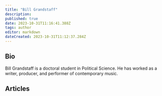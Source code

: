 ```yaml
---
title: "Bill Grandstaff"
description:
published: true
date: 2023-10-31T11:16:41.388Z
tags: author
editor: markdown
dateCreated: 2023-10-31T11:12:37.284Z
---
```


## Bio

Bill Grandstaff is a doctoral student in Political Science. He has worked as a writer, producer, and performer of contemporary music.

## Articles


